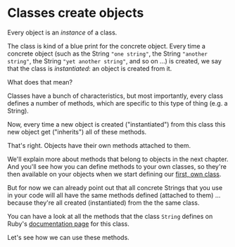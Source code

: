 # Classes create objects

Every object is an *instance* of a class.

The class is kind of a blue print for the concrete object. Every time a
concrete object (such as the String `"one string"`, the String `"another
string"`, the String `"yet another string"`, and so on ...) is created, we say
that the class is *instantiated*: an object is created from it.

What does that mean?

Classes have a bunch of characteristics, but most importantly, every class
defines a number of methods, which are specific to this type of thing (e.g. a
String).

Now, every time a new object is created ("instantiated") from this class this
new object get ("inherits") all of these methods.

That's right. Objects have their own methods attached to them.

We'll explain more about methods that belong to objects in the next chapter.
And you'll see how you can define methods to your own classes, so they're then
available on your objects when we start defining our
[first, own class](/writing_classes).

But for now we can already point out that all concrete Strings that you use in
your code will all have the same methods defined (attached to them) ... because
they're all created (instantiated) from the the same class.

You can have a look at all the methods that the class `String` defines on
Ruby's [documentation page](http://ruby-doc.org/core-2.2.0/String.html) for this
class.

Let's see how we can use these methods.

